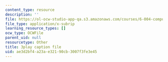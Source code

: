 ```yaml
---
content_type: resource
description: ''
file: https://ol-ocw-studio-app-qa.s3.amazonaws.com/courses/6-004-computation-structures-spring-2017/ae3d2bf4a23ae32190cb3007f3fe3e45_uUKJPnwlbRI.srt
file_type: application/x-subrip
learning_resource_types: []
ocw_type: OCWFile
parent_uid: null
resourcetype: Other
title: 3play caption file
uid: ae3d2bf4-a23a-e321-90cb-3007f3fe3e45
---
```


